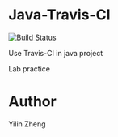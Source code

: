 # Java-Travis-CI

[![Build Status](https://travis-ci.org/Spacebody/Java-Travis-CI.svg?branch=master)](https://travis-ci.org/Spacebody/Java-Travis-CI)

Use Travis-CI in java project

Lab practice

# Author 

Yilin Zheng